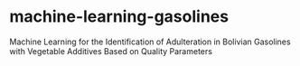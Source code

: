 # machine-learning-gasolines
Machine Learning for the Identification of Adulteration in Bolivian Gasolines with Vegetable Additives Based on Quality Parameters
